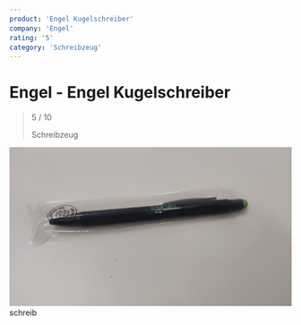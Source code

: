 ```yaml
---
product: 'Engel Kugelschreiber'
company: 'Engel'
rating: '5'
category: 'Schreibzeug'
---
```


# Engel - Engel Kugelschreiber
>
> 5 / 10
>
> Schreibzeug

![Engel Kugelschreiber](assets\engel-engel-kugelschreiber-2263d0b6-49c9-406d-8653-4b86f97f17bc.jpg)
schreib
